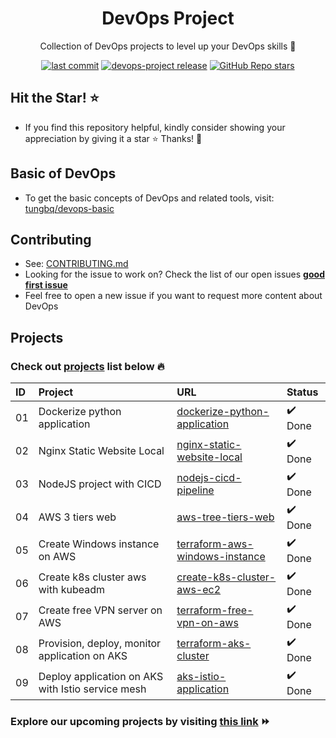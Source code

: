 <h1 align="center">DevOps Project</h1>

<p align="center">Collection of DevOps projects to level up your DevOps skills 💝</p>
<p align="center">
  <a href="https://img.shields.io/github/last-commit/tungbq/devops-project/main"><img alt="last commit" src="https://img.shields.io/github/last-commit/tungbq/devops-project/main" /></a>
  <a href="https://github.com/tungbq/devops-project/releases"><img alt="devops-project release" src="https://img.shields.io/github/release/tungbq/devops-project.svg" /></a>
  <a href="https://github.com/tungbq/devops-project/stargazers"><img alt="GitHub Repo stars" src="https://img.shields.io/github/stars/tungbq/devops-project"/></a>
</p>

## Hit the Star! ⭐

- If you find this repository helpful, kindly consider showing your appreciation by giving it a star ⭐ Thanks! 💖

## Basic of DevOps

- To get the basic concepts of DevOps and related tools, visit: [tungbq/devops-basic](https://github.com/tungbq/devops-basic)

## Contributing

- See: [CONTRIBUTING.md](./CONTRIBUTING.md)
- Looking for the issue to work on? Check the list of our open issues [**good first issue**](https://github.com/tungbq/devops-project/issues?q=is%3Aissue+is%3Aopen+label%3A%22good+first+issue%22)
- Feel free to open a new issue if you want to request more content about DevOps

## Projects

### Check out [projects](./projects/) list below 🔥

| ID  | Project                                           | URL                                                                          | Status  |
| :-- | :------------------------------------------------ | :--------------------------------------------------------------------------- | :------ |
| 01  | Dockerize python application                      | [dockerize-python-application](./projects/dockerize-python-application/)     | ✔️ Done |
| 02  | Nginx Static Website Local                        | [nginx-static-website-local](./projects/nginx-static-website-local/)         | ✔️ Done |
| 03  | NodeJS project with CICD                          | [nodejs-cicd-pipeline](./projects/nodejs-cicd-pipeline/)                     | ✔️ Done |
| 04  | AWS 3 tiers web                                   | [aws-tree-tiers-web](./projects/aws-tree-tiers-web/)                         | ✔️ Done |
| 05  | Create Windows instance on AWS                    | [terraform-aws-windows-instance](./projects/terraform-aws-windows-instance/) | ✔️ Done |
| 06  | Create k8s cluster aws with kubeadm               | [create-k8s-cluster-aws-ec2](./projects/create-k8s-cluster-aws-ec2/)         | ✔️ Done |
| 07  | Create free VPN server on AWS                     | [terraform-free-vpn-on-aws](./projects/terraform-free-vpn-on-aws/)           | ✔️ Done |
| 08  | Provision, deploy, monitor application on AKS     | [terraform-aks-cluster](./projects/terraform-aks-cluster/)                   | ✔️ Done |
| 09  | Deploy application on AKS with Istio service mesh | [aks-istio-application](./projects/aks-istio-application/)                   | ✔️ Done |

### Explore our upcoming projects by visiting [this link](https://github.com/tungbq/devops-project/issues?q=is%3Aissue+is%3Aopen+label%3Aproject) ⏩
